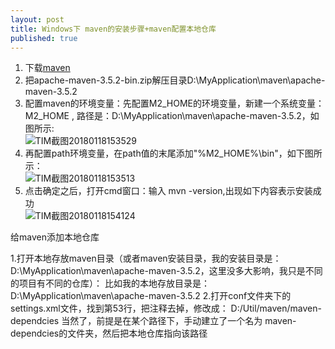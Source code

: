 ```yaml
---
layout: post
title: Windows下 maven的安装步骤+maven配置本地仓库
published: true
---
```

1. 下载[maven](http://maven.apache.org/download.cgi)
2. 把apache-maven-3.5.2-bin.zip解压目录D:\MyApplication\maven\apache-maven-3.5.2
3. 配置maven的环境变量：先配置M2_HOME的环境变量，新建一个系统变量：M2_HOME , 路径是：D:\MyApplication\maven\apache-maven-3.5.2，如图所示:  
![TIM截图20180118153529](http://p1vuoao0b.bkt.clouddn.com/JekyllWriter/TIM截图20180118153529.png)  
4. 再配置path环境变量，在path值的末尾添加"%M2_HOME%\bin"，如下图所示：  
![TIM截图20180118153513](http://p1vuoao0b.bkt.clouddn.com/JekyllWriter/TIM截图20180118153513.png)   
5. 点击确定之后，打开cmd窗口：输入 mvn -version,出现如下内容表示安装成功  
![TIM截图20180118154124](http://p1vuoao0b.bkt.clouddn.com/JekyllWriter/TIM截图20180118154124.png)   

给maven添加本地仓库

1.打开本地存放maven目录（或者maven安装目录，我的安装目录是：D:\MyApplication\maven\apache-maven-3.5.2，这里没多大影响，我只是不同的项目有不同的仓库）：
比如我的本地存放目录是：D:\MyApplication\maven\apache-maven-3.5.2
2.打开conf文件夹下的settings.xml文件，找到第53行，把注释去掉，修改成：
<localRepository>D:/Util/maven/maven-dependcies</localRepository>
当然了，前提是在某个路径下，手动建立了一个名为 maven-dependcies的文件夹，然后把本地仓库指向该路径

